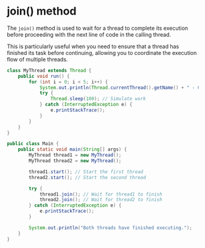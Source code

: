 # join() method

The `join()` method is used to wait for a thread to complete its execution before proceeding with the next line of code in the calling thread.

This is particularly useful when you need to ensure that a thread has finished its task before continuing, allowing you to coordinate the execution flow of multiple threads.

```java
class MyThread extends Thread {
    public void run() {
        for (int i = 0; i < 5; i++) {
            System.out.println(Thread.currentThread().getName() + " - Count: " + i);
            try {
                Thread.sleep(100); // Simulate work
            } catch (InterruptedException e) {
                e.printStackTrace();
            }
        }
    }
}

public class Main {
    public static void main(String[] args) {
        MyThread thread1 = new MyThread();
        MyThread thread2 = new MyThread();

        thread1.start(); // Start the first thread
        thread2.start(); // Start the second thread

        try {
            thread1.join(); // Wait for thread1 to finish
            thread2.join(); // Wait for thread2 to finish
        } catch (InterruptedException e) {
            e.printStackTrace();
        }

        System.out.println("Both threads have finished executing.");
    }
}

```
